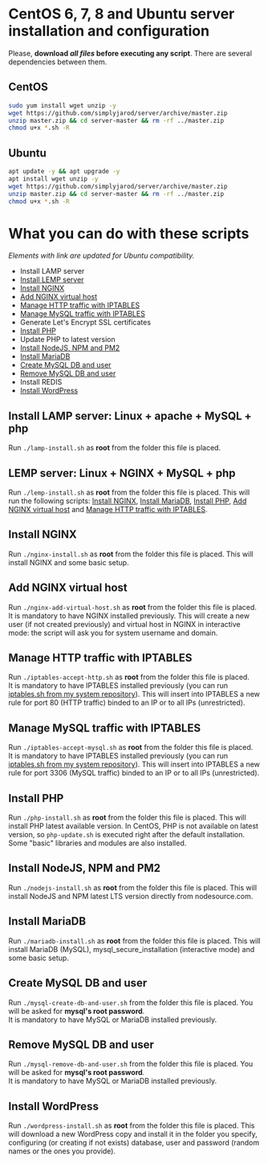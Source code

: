# CentOS 6, 7, 8 and Ubuntu server installation and configuration

Please, **download _all files_ before executing any script**. There are several dependencies between them.

## CentOS
```bash
sudo yum install wget unzip -y
wget https://github.com/simplyjarod/server/archive/master.zip
unzip master.zip && cd server-master && rm -rf ../master.zip
chmod u+x *.sh -R
```

## Ubuntu
```bash
apt update -y && apt upgrade -y
apt install wget unzip -y
wget https://github.com/simplyjarod/server/archive/master.zip
unzip master.zip && cd server-master && rm -rf ../master.zip
chmod u+x *.sh -R
```


# What you can do with these scripts
*Elements with link are updated for Ubuntu compatibility.*
- Install LAMP server
- [Install LEMP server](#install-lemp-server-linux--nginx--mysql--php)
- [Install NGINX](#install-nginx)
- [Add NGINX virtual host](#add-nginx-virtual-host)
- [Manage HTTP traffic with IPTABLES](#manage-http-traffic-with-iptables)
- [Manage MySQL traffic with IPTABLES](#manage-mysql-traffic-with-iptables)
- Generate Let's Encrypt SSL certificates
- [Install PHP](#install-php)
- Update PHP to latest version
- [Install NodeJS, NPM and PM2](#install-nodejs-npm-and-pm2)
- [Install MariaDB](#install-mariadb)
- [Create MySQL DB and user](#create-mysql-db-and-user)
- [Remove MySQL DB and user](#remove-mysql-db-and-user)
- Install REDIS
- [Install WordPress](#install-wordpress)


## Install LAMP server: Linux + apache + MySQL + php
Run `./lamp-install.sh` as **root** from the folder this file is placed.


## LEMP server: Linux + NGINX + MySQL + php
Run `./lemp-install.sh` as **root** from the folder this file is placed.
This will run the following scripts: [Install NGINX](#install-nginx), [Install MariaDB](#install-mariadb), [Install PHP](#install-php), [Add NGINX virtual host](#add-nginx-virtual-host) and [Manage HTTP traffic with IPTABLES](#manage-http-traffic-with-iptables).


## Install NGINX
Run `./nginx-install.sh` as **root** from the folder this file is placed.
This will install NGINX and some basic setup.


## Add NGINX virtual host
Run `./nginx-add-virtual-host.sh` as **root** from the folder this file is placed.  
It is mandatory to have NGINX installed previously.
This will create a new user (if not created previously) and virtual host in NGINX in interactive mode: the script will ask you for system username and domain.


## Manage HTTP traffic with IPTABLES 
Run `./iptables-accept-http.sh` as **root** from the folder this file is placed.  
It is mandatory to have IPTABLES installed previously (you can run [iptables.sh from my system repository](https://github.com/simplyjarod/system/blob/master/iptables.sh)).
This will insert into IPTABLES a new rule for port 80 (HTTP traffic) binded to an IP or to all IPs (unrestricted).


## Manage MySQL traffic with IPTABLES 
Run `./iptables-accept-mysql.sh` as **root** from the folder this file is placed.  
It is mandatory to have IPTABLES installed previously (you can run [iptables.sh from my system repository](https://github.com/simplyjarod/system/blob/master/iptables.sh)).
This will insert into IPTABLES a new rule for port 3306 (MySQL traffic) binded to an IP or to all IPs (unrestricted).


## Install PHP
Run `./php-install.sh` as **root** from the folder this file is placed.
This will install PHP latest available version. In CentOS, PHP is not available on latest version, so `php-update.sh` is executed right after the default installation. Some "basic" libraries and modules are also installed.


## Install NodeJS, NPM and PM2
Run `./nodejs-install.sh` as **root** from the folder this file is placed.
This will install NodeJS and NPM latest LTS version directly from nodesource.com.


## Install MariaDB
Run `./mariadb-install.sh` as **root** from the folder this file is placed.
This will install MariaDB (MySQL), mysql_secure_installation (interactive mode) and some basic setup.


## Create MySQL DB and user
Run `./mysql-create-db-and-user.sh` from the folder this file is placed. You will be asked for **mysql's root password**.  
It is mandatory to have MySQL or MariaDB installed previously.


## Remove MySQL DB and user
Run `./mysql-remove-db-and-user.sh` from the folder this file is placed. You will be asked for **mysql's root password**.  
It is mandatory to have MySQL or MariaDB installed previously.


## Install WordPress
Run `./wordpress-install.sh` as **root** from the folder this file is placed.
This will download a new WordPress copy and install it in the folder you specify, configuring (or creating if not exists) database, user and password (random names or the ones you provide).
